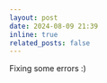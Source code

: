 ```yaml
---
layout: post
date: 2024-08-09 21:39
inline: true
related_posts: false
---
```


Fixing some errors :)
